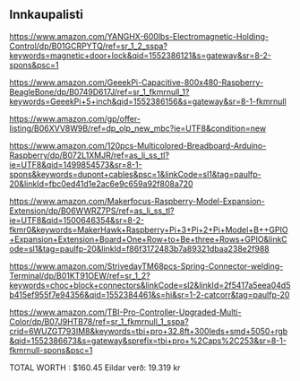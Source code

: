 ## Innkaupalisti
https://www.amazon.com/YANGHX-600lbs-Electromagnetic-Holding-Control/dp/B01GCRPYTQ/ref=sr_1_2_sspa?keywords=magnetic+door+lock&qid=1552386121&s=gateway&sr=8-2-spons&psc=1

https://www.amazon.com/GeeekPi-Capacitive-800x480-Raspberry-BeagleBone/dp/B0749D617J/ref=sr_1_fkmrnull_1?keywords=GeeekPi+5+inch&qid=1552386156&s=gateway&sr=8-1-fkmrnull

https://www.amazon.com/gp/offer-listing/B06XVV8W9B/ref=dp_olp_new_mbc?ie=UTF8&condition=new

https://www.amazon.com/120pcs-Multicolored-Breadboard-Arduino-Raspberry/dp/B072L1XMJR/ref=as_li_ss_tl?ie=UTF8&qid=1499854573&sr=8-1-spons&keywords=dupont+cables&psc=1&linkCode=sl1&tag=paulfp-20&linkId=fbc0ed41d1e2ac6e9c659a92f808a720

https://www.amazon.com/Makerfocus-Raspberry-Model-Expansion-Extension/dp/B06WWRZ7PS/ref=as_li_ss_tl?ie=UTF8&qid=1500646354&sr=8-2-fkmr0&keywords=MakerHawk+Raspberry+Pi+3+Pi+2+Pi+Model+B++GPIO+Expansion+Extension+Board+One+Row+to+Be+three+Rows+GPIO&linkCode=sl1&tag=paulfp-20&linkId=f86f3172483b7a89321dbaa238e2f988

https://www.amazon.com/StrivedayTM68pcs-Spring-Connector-welding-Terminal/dp/B01KT91OEW/ref=sr_1_2?keywords=choc+block+connectors&linkCode=sl2&linkId=2f5417a5eea04d5b415ef955f7e94356&qid=1552384461&s=hi&sr=1-2-catcorr&tag=paulfp-20

https://www.amazon.com/TBI-Pro-Controller-Upgraded-Multi-Color/dp/B07J9HTB78/ref=sr_1_fkmrnull_1_sspa?crid=6WUZGT793IM8&keywords=tbi+pro+32.8ft+300leds+smd+5050+rgb&qid=1552386673&s=gateway&sprefix=tbi+pro+%2Caps%2C253&sr=8-1-fkmrnull-spons&psc=1

TOTAL WORTH : $160.45
Eildar verð: 19.319 kr

